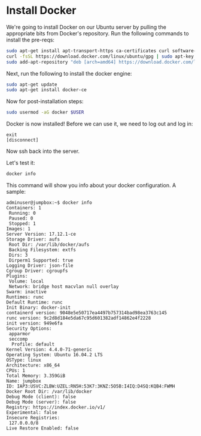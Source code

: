 # Install Docker
We're going to install Docker on our Ubuntu server by pulling the appropriate bits from Docker's repository.  Run the following commands to install the pre-reqs:
```bash
sudo apt-get install apt-transport-https ca-certificates curl software-properties-common
curl -fsSL https://download.docker.com/linux/ubuntu/gpg | sudo apt-key add -
sudo add-apt-repository "deb [arch=amd64] https://download.docker.com/linux/ubuntu $(lsb_release -cs) stable"
```
Next, run the following to install the docker engine:
```bash
sudo apt-get update
sudo apt-get install docker-ce
```
Now for post-installation steps:
```bash
sudo usermod -aG docker $USER
````

Docker is now installed!  Before we can use it, we need to log out and log in:

```
exit
[disconnect]
```

Now ssh back into the server.

Let's test it:
```bash
docker info
```
This command will show you info about your docker configuration.  A sample:
```
adminuser@jumpbox:~$ docker info
Containers: 1
 Running: 0
 Paused: 0
 Stopped: 1
Images: 1
Server Version: 17.12.1-ce
Storage Driver: aufs
 Root Dir: /var/lib/docker/aufs
 Backing Filesystem: extfs
 Dirs: 3
 Dirperm1 Supported: true
Logging Driver: json-file
Cgroup Driver: cgroupfs
Plugins:
 Volume: local
 Network: bridge host macvlan null overlay
Swarm: inactive
Runtimes: runc
Default Runtime: runc
Init Binary: docker-init
containerd version: 9048e5e50717ea4497b757314bad98ea3763c145
runc version: 9c2d8d184e5da67c95d601382adf14862e4f2228
init version: 949e6fa
Security Options:
 apparmor
 seccomp
  Profile: default
Kernel Version: 4.4.0-71-generic
Operating System: Ubuntu 16.04.2 LTS
OSType: linux
Architecture: x86_64
CPUs: 1
Total Memory: 3.359GiB
Name: jumpbox
ID: IAP3:USVC:ZLBW:UZEL:RN5H:53K7:3KNZ:5O5B:I4IQ:D4SQ:KQB4:FWMH
Docker Root Dir: /var/lib/docker
Debug Mode (client): false
Debug Mode (server): false
Registry: https://index.docker.io/v1/
Experimental: false
Insecure Registries:
 127.0.0.0/8
Live Restore Enabled: false
```



